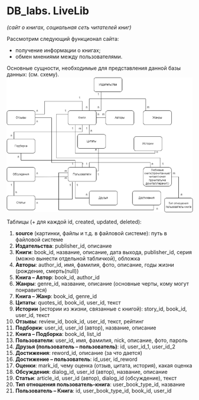 # DB_labs. LiveLib
*(сайт о книгах, социальная сеть читателей книг)*

Рассмотрим следующий функционал сайта:
-	получение информации о книгах;
-	обмен мнениями между пользователями.

Основные сущности, необходимые для представления данной базы данных: (см. схему).
![](LiveLib.png)

Таблицы (+ для каждой id, created, updated, deleted):
1.	**source** (картинки, файлы и т.д. в файловой системе): путь в файловой системе
2.	**Издательства**: publisher_id, описание
3.	**Книги**: book_id, название, описание, дата выхода, publisher_id, серия (можно вынести отдельной табличкой), обложка
4.	**Авторы**: author_id, имя, фамилия, фото, описание, годы жизни (рождение, смерть(null))
5.	**Книга – Автор**: book_id, author_id
6.	**Жанры**: genre_id, название, описание (основные черты, кому могут понравится)
7.	**Книга – Жанр**: book_id, genre_id
8.	**Цитаты**: quotes_id, book_id, user_id, текст
9.	**Истории** (истории из жизни, связанные с книгой): story_id, book_id, user_id, текст
10.	**Отзывы**: review_id, book_id, user_id, текст, рейтинг
11.	**Подборки**: user_id, user_id (автор), название, описание
12.	**Книга – Подборка**: book_id, list_id
13.	**Пользователи**: user_id, имя, фамилия, nick, описание, фото, пароль
14.	**Друзья (пользователь – пользователь)**: id, user_id_1, user_id_2
15.	**Достижения**: reword_id, описание (за что дается)
16.	**Достижение – пользователь**: id_user, id_reword
17.	**Оценки**: mark_id, чему оценка (отзыв, цитата, история), какая оценка
18.	**Обсуждения**: dialog_id, user_id (автор), название, описание
19.	**Статьи**: article_id, user_id (автор), dialog_id (обсуждение), текст
20.	**Тип отношения пользователь-книга**: user_book_type_id, название
21.	**Пользователь – Книга**: id, user_book_type_id, book_id, user_id

